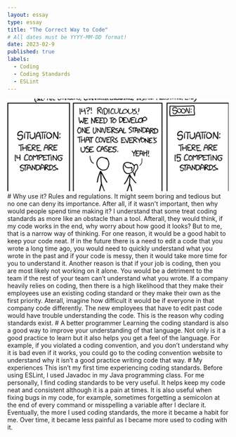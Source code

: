 ```yaml
---
layout: essay
type: essay
title: "The Correct Way to Code"
# All dates must be YYYY-MM-DD format!
date: 2023-02-9
published: true
labels:
  - Coding
  - Coding Standards
  - ESLint
---
```


<img width="600px" class="rounded mx-auto d-block" src="../img/coding standards.png">
# Why use it?
   Rules and regulations. It might seem boring and tedious but no one can deny its importance. After all, if it wasn't important, then why would people spend time making it? I understand that some treat coding standards as more like an obstacle than a tool. Afterall, they would think, if my code works in the end, why worry about how good it looks? But to me, that is a narrow way of thinking. For one reason, it would be a good habit to keep your code neat. If in the future there is a need to edit a code that you wrote a long time ago, you would need to quickly understand what you wrote in the past and if your code is messy, then it would take more time for you to understand it. Another reason is that if your job is coding, then you are most likely not working on it alone. You would be a detriment to the team if the rest of your team can’t understand what you wrote. If a company heavily relies on coding, then there is a high likelihood that they make their employees use an existing coding standard or they make their own as the first priority. Aterall, imagine how difficult it would be if everyone in that company code differently. The new employees that have to edit past code would have trouble understanding the code. This is the reason why coding standards exist. 
# A better programmer
   Learning the coding standard is also a good way to improve your understanding of that language. Not only is it a good practice to learn but it also helps you get a feel of the language. For example, if you violated a coding convention, and you don’t understand why it is bad even if it works, you could go to the coding convention website to understand why it isn’t a good practice writing code that way.
# My experiences
   This isn’t my first time experiencing coding standards. Before using ESLint, I used Javadoc in my Java programming class. For me personally, I find coding standards to be very useful. It helps keep my code neat and consistent although it is a pain at times. It is also useful when fixing bugs in my code, for example, sometimes forgetting a semicolon at the end of every command or misspelling a variable after I declare it. Eventually, the more I used coding standards, the more it became a habit for me. Over time, it became less painful as I became more used to coding with it. 
